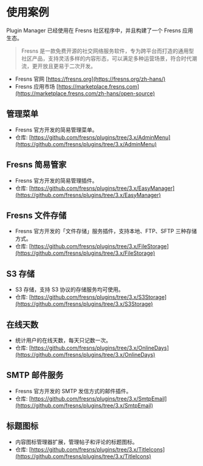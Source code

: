 # 使用案例

Plugin Manager 已经使用在 Fresns 社区程序中，并且构建了一个 Fresns 应用生态。

> Fresns 是一款免费开源的社交网络服务软件，专为跨平台而打造的通用型社区产品，支持灵活多样的内容形态，可以满足多种运营场景，符合时代潮流，更开放且更易于二次开发。

- Fresns 官网 [https://fresns.org](https://fresns.org/zh-hans/)
- Fresns 应用市场 [https://marketplace.fresns.com](https://marketplace.fresns.com/zh-hans/open-source)

## 管理菜单

- Fresns 官方开发的简易管理菜单。
- 仓库: [https://github.com/fresns/plugins/tree/3.x/AdminMenu](https://github.com/fresns/plugins/tree/3.x/AdminMenu)

## Fresns 简易管家

- Fresns 官方开发的简易管理插件。
- 仓库: [https://github.com/fresns/plugins/tree/3.x/EasyManager](https://github.com/fresns/plugins/tree/3.x/EasyManager)

## Fresns 文件存储

- Fresns 官方开发的「文件存储」服务插件，支持本地、FTP、SFTP 三种存储方式。
- 仓库: [https://github.com/fresns/plugins/tree/3.x/FileStorage](https://github.com/fresns/plugins/tree/3.x/FileStorage)

## S3 存储

- S3 存储，支持 S3 协议的存储服务均可使用。
- 仓库: [https://github.com/fresns/plugins/tree/3.x/S3Storage](https://github.com/fresns/plugins/tree/3.x/S3Storage)

## 在线天数

- 统计用户的在线天数，每天只记数一次。
- 仓库: [https://github.com/fresns/plugins/tree/3.x/OnlineDays](https://github.com/fresns/plugins/tree/3.x/OnlineDays)

## SMTP 邮件服务

- Fresns 官方开发的 SMTP 发信方式的邮件插件。
- 仓库: [https://github.com/fresns/plugins/tree/3.x/SmtpEmail](https://github.com/fresns/plugins/tree/3.x/SmtpEmail)

## 标题图标

- 内容图标管理器扩展，管理帖子和评论的标题图标。
- 仓库: [https://github.com/fresns/plugins/tree/3.x/TitleIcons](https://github.com/fresns/plugins/tree/3.x/TitleIcons)
